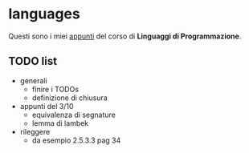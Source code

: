 # languages

Questi sono i miei [appunti](<https://raw.githubusercontent.com/ph-notes/languages/main/src/Linguaggi di Programmazione.pdf>) del corso di **Linguaggi di Programmazione**.

## TODO list

- generali
    - finire i TODOs
    - definizione di chiusura
- appunti del 3/10
    - equivalenza di segnature
    - lemma di lambek
- rileggere
    - da esempio 2.5.3.3 pag 34

